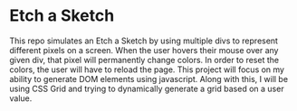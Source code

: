 # Etch a Sketch

This repo simulates an Etch a Sketch by using multiple divs to represent different pixels on a screen.
When the user hovers their mouse over any given div, that pixel will permanently change colors. In order
to reset the colors, the user will have to reload the page. This project will focus on my ability to
generate DOM elements using javascript. Along with this, I will be using CSS Grid and trying to dynamically
generate a grid based on a user value.
